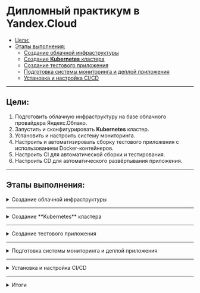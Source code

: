 # Дипломный практикум в Yandex.Cloud
  * [Цели:](#цели)
  * [Этапы выполнения:](#этапы-выполнения)
     * [Создание облачной инфраструктуры](#создание-облачной-инфраструктуры)
     * [Создание **Kubernetes** кластера](#создание-kubernetes-кластера)
     * [Создание тестового приложения](#создание-тестового-приложения)
     * [Подготовка cистемы мониторинга и деплой приложения](#подготовка-cистемы-мониторинга-и-деплой-приложения)
     * [Установка и настройка CI/CD](#установка-и-настройка-cicd)

---
## Цели:

1. Подготовить облачную инфраструктуру на базе облачного провайдера Яндекс.Облако.
2. Запустить и сконфигурировать **Kubernetes** кластер.
3. Установить и настроить систему мониторинга.
4. Настроить и автоматизировать сборку тестового приложения с использованием Docker-контейнеров.
5. Настроить CI для автоматической сборки и тестирования.
6. Настроить CD для автоматического развёртывания приложения.

---
## Этапы выполнения:
<details>
<summary>Создание облачной инфраструктуры</summary>  

Подготовим Backend при помощи **Terraform**  
Отдельным блоком создаем S3 хранилище для хранения **Terraform** state и создаем dns зону и сертификат LE манифестом при помощи манифестов    
[манифест dns.tf](./bucket/dns.tf)   

[манифест хранилище для state s3.tf](./bucket/s3.tf)  
Получаем  `acces key` и `secret key` - через `output` и инициализируем основной проект  
```
terraform output -raw terraform_backend_secret_key  
terraform init --backend-config="access_key=******" --backend-config="secret_key==******""  
```
Проверяем что tfstate создался в S3  
![state](./images/01.png)    

Создание инраструктуры  

Создаем vpc с подсетями в разных зонах доступности  
[манифест vpc main.tf](./terraform/main.tf)  

![vpc](./images/yc-vpc.png)  

</details>

---   

<details>
<summary>Создание **Kubernetes** кластера</summary>  

Рекомендованный вариант - самостоятельная установка кластера , а не использование облачного ресурса.  
При помощи **Terraform** и **Ansible** создадим кластер  

1. Подготавливаем инфраструктуру для установки **Kubernetes** кластера

   Создаем сервера для будущего кластера с помощью манифестов  
   Сервера для `Сontrol plane`  
   [control plane](./terraform/k8s-cp.tf)   
   Количество мастер нод определяется переменной `kube-k8s_cp_count` в **variables.tf**  
   
   По умолчанию стоит 1 , при увеличении ставить не меньше чем 3  




   Сервера для `Worker nodes`  
   [worker nodes](./terraform/k8s-nodes.tf)   
   Количество рабочих нод определяется переменной `kube-k8s_nodes_count` в **variables.tf**  

   Виртуальные машины в каждой группе создаются в трех зонах по очереди. т е первая в зону А , вторая в зону B , третья в зону D  

   ![vm](./images/yc-vm.png) 


2. На основе созданных ВМ формируем из шаблона файл `inventory` для **Ansible**  
  
   формируем инвентарь на основе шаблона  
   <details>
   <summary>Код создания инвентаря</summary>  

      ```hcl  
      resource "local_file" "inventory" {  
      content = templatefile("${path.module}/templates/inventory.tpl", {  
         control_plane_internal_ips = yandex_compute_instance.kube-cp[*].network_interface[0].ip_address  
         worker_node_internal_ips = yandex_compute_instance.kube-nodes[*].network_interface[0].ip_address  
      })  
      filename = "${path.module}/inventory.yml"  
      }
      ```
   </details>

     
   [Шаблон inventory](./terraform/templates/inventory.tpl)  

   на выходе поулчаем файл инвентаря `inventory.yml`  



3. Устанавливаем **Ansible** при помощи **Terraform**  

   Запускать **Ansible** будем с первой созданной машине в группе `Control Plane` (в ресурсе с индексом [0])  
   При помощи **Terraform** скопируем ключи  
   Установим в виртуальное окружение **Ansible**  

   манифест **Terraform**  
   [k8s-cluster.tf](./terraform/k8s-cluster.tf) 


4. С помощью **Ansible** установим  **Kubernetes**  

   Используя `inventory.yml` установим **Kubernetes** кластер с помощью **Kubespray**  
   Установка довольно долгая, занимает 10-20 минут  
   По окончанию установки удалим свой привантный ключ  
   После создания кластера выведем информацию **kubeconfig** в **Outputs**  
   для просмотра **sensetive** вывода используем   
   ```
   terraform output -raw kubeconfig  
   ```


5. Кластер установлен !  

   список подов  и  список нод  
   ![k8s](./images/k8s.png)  

   пример автоматически созданного инвентаря  
   ![k8s](./images/inventory.png) 

</details>  

---  
<details>
<summary>Создание тестового приложения  </summary>  


1. Создадим простое приложение. Небольшой скрипт с миниигрой и nginx сервером  

   [Репозиторий приложения ](https://github.com/barmaq/barmaq-dapp)  
   [Dokerfile](https://github.com/barmaq/barmaq-dapp/blob/11d15827731fcdbef74963609c1e0d77a6c72a77/Dockerfile)  
   
2. Docker образ хранится в DockerHub  
   [образ Docker](https://hub.docker.com/repository/docker/barmaq/barmaq-dapp/general)  

   ![образ Docker](./images/04.png)  

</details>

---  
<details>
<summary>Подготовка cистемы мониторинга и деплой приложения  </summary>  


В созданном **Kubernetes** кластере разворачиваем мониторинг и наше приложение  

1. При помощи **Terraform** развернем **Helm**  чарт **kube-prometheus** для установки мониторинга  
   [мониторинг graphana.tf](./terraform/graphana.tf)  
   пароль от Grafana указываем свой при помощи перменной `grafana_admin_password`  

2. Создадим тем же манифестом **Terraform** сервис для доступа к **Graphana** и выведем информацию в `outputs`  

3. Устанавливаем приложение  
   Развернем приложение на кластере **Kubernetes** с помощью **Terraform**   

   подготовим шаблоны манифестов **Kubernetes**  
   [deployment](./terraform/k8s-templates/deployment.yaml.tpl)  
   [service](./terraform/k8s-templates/service.yaml.tpl)  

   устанавливаем приложение
   [ манифест app.tf ](./terraform/app.tf)  

4. Создадим DNS А запись и Load Balancer 



   [манифест load-balancer.tf](./terraform/load-balancer.tf)  


     
    
 **Результат** 

Доступ к приложению **barmaq-dapp**  
[app.barmaq.ru](https://app.barmaq.ru)  


----------  

Доступ к **Graphana**  

[веб интерфейс **Graphana**](http://51.250.64.79:30000/)      
<details>
<summary>Учетные данные для входа </summary>  
Логин

   ```   
   admin
   ``` 

Пароль

   ```  
   ipt6CXqd0r
   ```     
</details>

дашборд поды  
![дашборд поды](./images/mon-pods.png)  

дашборд сеть  
![дашборд сеть](./images/mon-nw.png)  

дашборд кластер  
![дашборд кластер](./images/mon-kubelet.png)  

дашборд неймспейсы  
![дашборд неймспейсы](./images/mon-n.png)  

</details>

---  

<details>
<summary>Установка и настройка CI/CD</summary>  


Ннастройка **ci/cd** системы для автоматической сборки **docker image** и деплоя приложения при изменении кода.  

Используем **GitHub Actions**.  
Предварительно импортируем переменные в репозиторий с ключем от Dpckerhub и kubeconfig  
![env](./images/cicd-01.png)  

создадим **workflow**  
[workflow](https://github.com/barmaq/barmaq-dapp/blob/b577f3d28db46af2f4580c52cdc3d239915d57c7/.github/workflows/ci_cd.yaml)   

в **Pipline** запланированы этапы реагирующие на **push** в ветку **main**  
 1.  проверка линтерами и тестирование  
 2.  сборка образа и сохранение в **DockerHub**    
 3.  деплой приложения в **Kubernetes** на основе шаблонов   

приложение версии v 0.0.13     
![v 0.0.13](./images/app.png)  

git commit  
![git commit](./images/git_commit.png) 

результат pipeline  
![pipeline](./images/cicd-02.png) 

лог rollout обновления  
![rollout](./images/cicd-03.png) 

приложение версии v 0.0.14 - версия обновилась!   
![v 0.0.14](./images/app2.png)  

</details>

---

<details>
<summary>Итоги</summary>  

Все ресурсы создаются автоматически после запуска **Terraform**. Вручную только добавляем `kubeconfig` в переменные репозитория **GitHub**  
Чувствительные данные вынесены в файл secret.auto.tfvars и добавлены в .gitignore  


1. Подготовка backend. Конфигурационные файлы **Terraform**. Инфраструктура DNS, сертификат  
[backend](./bucket/)  
1. Основной блок. Конфигурационные файлы **Terraform**.  Инфраструктура, **Kubernetes** кластер, ALB балансер, развертка приложения.   
[terraform](./terraform/)  
3. вывод `terraform apply` Файл большой изза большого количества логов `Kubespray`   
[лог terraform apply](./terraform/apply_output.txt)  
4. Репозиторий с `Dockerfile` тестового приложения и ссылка на собранный docker image.   
[репозиторий](https://github.com/barmaq/barmaq-dapp)   
[Dockerfile](https://github.com/barmaq/barmaq-dapp/blob/b577f3d28db46af2f4580c52cdc3d239915d57c7/Dockerfile)   
[docker image](https://hub.docker.com/repository/docker/barmaq/barmaq-dapp/general)   
6. Ссылка на тестовое приложение и веб интерфейс **Grafana** с данными доступа.  
[app.barmaq.ru](https://app.barmaq.ru)  
[веб интерфейс **Graphana**](http://51.250.64.79:30000/)      

<details>
<summary>Учетные данные для входа </summary>  
Логин

   ```   
   admin
   ``` 

Пароль

   ```  
   ipt6CXqd0r
   ```     
</details>


6. `Outputs` в   **Terraform**   
![Outputs](./images/terraform-apply.png)  
7. Ресурсы в  **Yandex Cloud**  
общие  
![общие](./images/yc-all.png) 
vpc   
![vpc](./images/yc-vpc.png) 
ВМ   
![vm](./images/yc-vm.png) 
load balancer  
![load balancer](./images/yc-alb.png) 
dns и сертификат  
![dns](./images/dns-dns.png) 
![сертификат](./images/dns-cert.png) 

</details>


